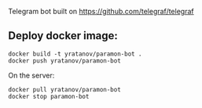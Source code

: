 Telegram bot built on https://github.com/telegraf/telegraf

## Deploy docker image:

```
docker build -t yratanov/paramon-bot .
docker push yratanov/paramon-bot
```


On the server:
```
docker pull yratanov/paramon-bot
docker stop paramon-bot
```
